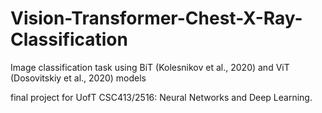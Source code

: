 # Vision-Transformer-Chest-X-Ray-Classification
Image classification task using BiT (Kolesnikov et al., 2020) and ViT (Dosovitskiy et al., 2020) models

final project for UofT CSC413/2516: Neural Networks and Deep Learning.
